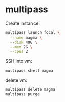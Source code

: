 # multipass

Create instance:
```bash
multipass launch focal \
  --name magma \
  --disk 40G \
  --mem 2G \
  --cpus 2
```

SSH into vm:
```bash
multipass shell magma
```

delete vm:
```bash
multipass delete magma
multipass purge
```

